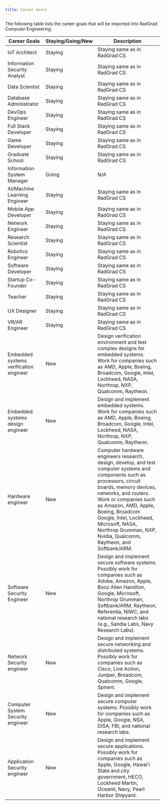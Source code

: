 ```yaml
---
title: Career Goals
---
```


The following table lists the career goals that will be imported into RadGrad Computer Engineering:

| Career Goals |  Staying/Going/New | Description | 
| -------------| ------------ | ------------ |
IoT Architect | Staying | Staying same as in RadGrad CS
Information Security Analyst | Staying | Staying same as in RadGrad CS
Data Scientist | Staying | Staying same as in RadGrad CS
Database Administrator | Staying | Staying same as in RadGrad CS
DevOps Engineer | Staying | Staying same as in RadGrad CS
Full Stack Developer | Staying | Staying same as in RadGrad CS
Game Developer | Staying | Staying same as in RadGrad CS
Graduate School | Staying | Staying same as in RadGrad CS
Information System Manager| Going | N/A
AI/Machine Learning Engineer | Staying | Staying same as in RadGrad CS
Mobile App Developer | Staying | Staying same as in RadGrad CS
Network Engineer| Staying | Staying same as in RadGrad CS
Research Scientist | Staying | Staying same as in RadGrad CS
Robotics Engineer | Staying | Staying same as in RadGrad CS
Software Developer | Staying | Staying same as in RadGrad CS
Startup Co-Founder | Staying | Staying same as in RadGrad CS
Teacher | Staying | Staying same as in RadGrad CS
UX Designer | Staying | Staying same as in RadGrad CS
VR/AR Engineer | Staying | Staying same as in RadGrad CS
Embedded systems verification engineer | New | Design verification environment and test complex designs for embedded systems. Work for companies such as AMD, Apple, Boeing, Broadcom, Google, Intel, Lockheed, NASA, Northrop, NXP, Qualcomm, Raytheon.
Embedded systems design engineer | New | Design and implement embedded systems. Work for companies such as AMD, Apple, Boeing, Broadcom, Google, Intel, Lockheed, NASA, Northrop, NXP, Qualcomm, Raytheon.                                         
Hardware engineer | New | Computer hardware engineers research, design, develop, and test computer systems and components such as processors, circuit boards, memory devices, networks, and routers.  Work or companies such as Amazon, AMD, Apple, Boeing, Broadcom Google, Intel, Lockheed, Microsoft, NASA, Northrop Grumman, NXP, Nvidia, Qualcomm, Raytheon, and Softbank/ARM.
Software Security Engineer | New | Design and implement secure software systems. Possibly work for companies such as Adobe, Amazon, Apple, Booz Allen Hamilton, Google, Microsoft, Northrop Grumman, Softbank/ARM, Raytheon, Referentia, NIWC, and national research labs (e.g., Sandia Labs, Navy Research Labs).
Network Security engineer | New | Design and implement secure networking and distributed systems. Possibly work for companies such as Cisco, Live Action, Juniper, Broadcom, Qualcomm, Google, Spirent.
Computer System Security engineer | New | Design and implement secure computer systems.  Possibly work for companies such as Apple, Google, NSA, DISA, FBI, and national research labs.
Application Security engineer | New | Design and implement secure applications. Possibly work for companies such as Apple, Google, Hawaiʻi State and city government, HECO, Lockheed Martin, Oceanit, Navy, Pearl Harbor Shipyard.
